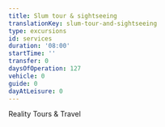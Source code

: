 ```yaml
---
title: Slum tour & sightseeing
translationKey: slum-tour-and-sightseeing
type: excursions
id: services
duration: '08:00'
startTime: ''
transfer: 0
daysOfOperation: 127
vehicle: 0
guide: 0
dayAtLeisure: 0
---
```

Reality Tours & Travel